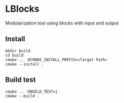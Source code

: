 # LBlocks
 Modularization tool using blocks with input and output

## Install
```
mkdir build
cd build
cmake .. -DCMAKE_INSTALL_PREFIX=<Target Path>
cmake --install .
```

## Build test
```
cmake .. -DBUILD_TEST=1
cmake --build .
```